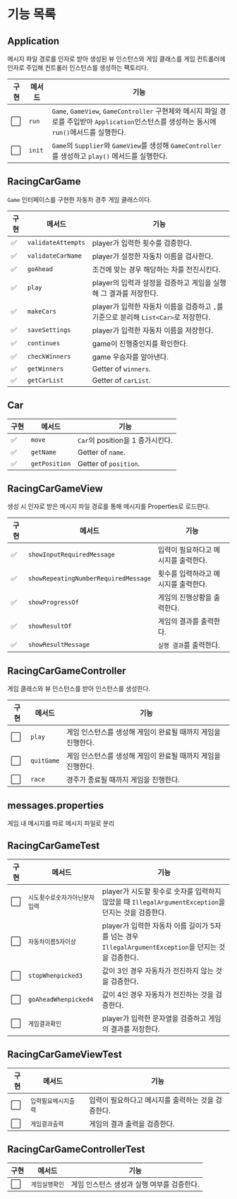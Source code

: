 # 기능 목록

## Application

메시지 파일 경로를 인자로 받아 생성된 뷰 인스턴스와 게임 클래스를 게임 컨트롤러에 인자로 주입해 컨트롤러 인스턴스를 생성하는 팩토리다.

| 구현                   | 메서드    | 기능                                                                                                      |
|----------------------|--------|---------------------------------------------------------------------------------------------------------|
| :white_large_square: | `run`  | `Game`, `GameView`, `GameController` 구현체와 메시지 파일 경로를 주입받아 `Application`인스턴스를 생성하는 동시에 `run()`메서드를 실행한다. |
| :white_large_square: | `init` | `Game`의 `Supplier`와 `GameView`를 생성해 `GameController`를 생성하고 `play()` 메서드를 실행한다.                          |

## RacingCarGame

`Game` 인터페이스를 구현한 자동차 경주 게임 클래스이다.

| 구현                 | 메서드                | 기능                                                        |
|--------------------|--------------------|-----------------------------------------------------------|
| :white_check_mark: | `validateAttempts` | player가 입력한 횟수를 검증한다.                                     |
| :white_check_mark: | `validateCarName`  | player가 설정한 자동차 이름을 검사한다.                                 |
| :white_check_mark: | `goAhead`          | 조건에 맞는 경우 해당하는 차를 전진시킨다.                                  |
| :white_check_mark: | `play`             | player의 입력과 설정을 검증하고 게임을 실행해 그 결과를 저장한다.                  |
| :white_check_mark: | `makeCars`         | player가 입력한 자동차 이름을 검증하고 `,`를 기준으로 분리해 `List<Car>`로 저장한다. |
| :white_check_mark: | `saveSettings`     | player가 입력한 자동차 이름을 저장한다.                                 |
| :white_check_mark: | `continues`        | game이 진행중인지를 확인한다.                                        |
| :white_check_mark: | `checkWinners`     | game 우승자를 알아낸다.                                           |
| :white_check_mark: | `getWinners`       | Getter of `winners`.                                      |
| :white_check_mark: | `getCarList`       | Getter of `carList`.                                      |

## Car

| 구현                 | 메서드           | 기능                        |
|--------------------|---------------|---------------------------|
| :white_check_mark: | `move`        | `Car`의 position을 1 증가시킨다. |
| :white_check_mark: | `getName`     | Getter of `name`.         |
| :white_check_mark: | `getPosition` | Getter of `position`.     |

## RacingCarGameView

생성 시 인자로 받은 메시지 파일 경로를 통해 메시지를 Properties로 로드한다.

| 구현                 | 메서드                                  | 기능                   |
|--------------------|--------------------------------------|----------------------|
| :white_check_mark: | `showInputRequiredMessage`           | 입력이 필요하다고 메시지를 출력한다. |
| :white_check_mark: | `showRepeatingNumberRequiredMessage` | 횟수를 입력하라고 메시지를 출력한다. |
| :white_check_mark: | `showProgressOf`                     | 게임의 진행상황을 출력한다.      |
| :white_check_mark: | `showResultOf`                       | 게임의 결과를 출력한다.        |
| :white_check_mark: | `showResultMessage`                  | `실행 결과`를 출력한다.       |

## RacingCarGameController

게임 클래스와 뷰 인스턴스를 받아 인스턴스를 생성한다.

| 구현                   | 메서드        | 기능                                 |
|----------------------|------------|------------------------------------|
| :white_large_square: | `play`     | 게임 인스턴스를 생성해 게임이 완료될 때까지 게임을 진행한다. |
| :white_large_square: | `quitGame` | 게임 인스턴스를 생성해 게임이 완료될 때까지 게임을 진행한다. |
| :white_large_square: | `race`     | 경주가 종료될 때까지 게임을 진행한다.              |

## messages.properties

게임 내 메시지를 따로 메시지 파일로 분리

## RacingCarGameTest

| 구현                   | 메서드                  | 기능                                                                        |
|----------------------|----------------------|---------------------------------------------------------------------------|
| :white_large_square: | `시도횟수로숫자가아닌문자입력`     | player가 시도할 횟수로 숫자를 입력하지 않았을 때 `IllegalArgumentException`을 던지는 것을 검증한다.   |
| :white_large_square: | `자동차이름5자이상`          | player가 입력한 자동차 이름 길이가 5자를 넘는 경우 `IllegalArgumentException`을 던지는 것을 검증한다. |
| :white_large_square: | `stopWhenpicked3`    | 값이 3인 경우 자동차가 전진하지 않는 것을 검증한다.                                            |
| :white_large_square: | `goAheadWhenpicked4` | 값이 4인 경우 자동차가 전진하는 것을 검증한다.                                               |
| :white_large_square: | `게임결과확인`             | player가 입력한 문자열을 검증하고 게임의 결과를 저장한다.                                       |

## RacingCarGameViewTest

| 구현                   | 메서드         |     | 기능                           |
|----------------------|-------------|:----|------------------------------|
| :white_large_square: | `입력필요메시지출력` |     | 입력이 필요하다고 메시지를 출력하는 것을 검증한다. |
| :white_large_square: | `게임결과출력`    |     | 게임의 결과 출력을 검증한다.             |

## RacingCarGameControllerTest

| 구현                   | 메서드      | 기능                       |
|----------------------|----------|--------------------------|
| :white_large_square: | `게임실행확인` | 게임 인스턴스 생성과 실행 여부를 검증한다. |
